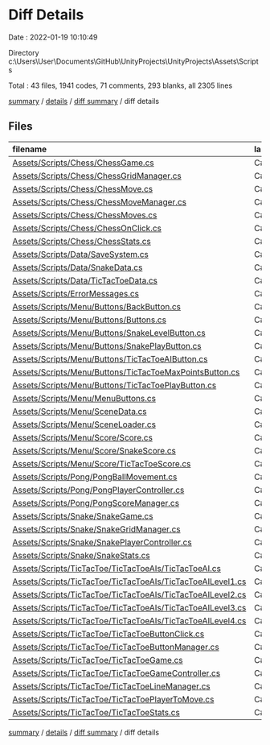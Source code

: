 # Diff Details

Date : 2022-01-19 10:10:49

Directory c:\Users\User\Documents\GitHub\UnityProjects\UnityProjects\Assets\Scripts

Total : 43 files,  1941 codes, 71 comments, 293 blanks, all 2305 lines

[summary](results.md) / [details](details.md) / [diff summary](diff.md) / diff details

## Files
| filename | language | code | comment | blank | total |
| :--- | :--- | ---: | ---: | ---: | ---: |
| [Assets/Scripts/Chess/ChessGame.cs](/Assets/Scripts/Chess/ChessGame.cs) | C# | 53 | 0 | 7 | 60 |
| [Assets/Scripts/Chess/ChessGridManager.cs](/Assets/Scripts/Chess/ChessGridManager.cs) | C# | 148 | 6 | 23 | 177 |
| [Assets/Scripts/Chess/ChessMove.cs](/Assets/Scripts/Chess/ChessMove.cs) | C# | 21 | 0 | 4 | 25 |
| [Assets/Scripts/Chess/ChessMoveManager.cs](/Assets/Scripts/Chess/ChessMoveManager.cs) | C# | 103 | 45 | 15 | 163 |
| [Assets/Scripts/Chess/ChessMoves.cs](/Assets/Scripts/Chess/ChessMoves.cs) | C# | 23 | 0 | 6 | 29 |
| [Assets/Scripts/Chess/ChessOnClick.cs](/Assets/Scripts/Chess/ChessOnClick.cs) | C# | 13 | 0 | 4 | 17 |
| [Assets/Scripts/Chess/ChessStats.cs](/Assets/Scripts/Chess/ChessStats.cs) | C# | 6 | 0 | 1 | 7 |
| [Assets/Scripts/Data/SaveSystem.cs](/Assets/Scripts/Data/SaveSystem.cs) | C# | 58 | 2 | 13 | 73 |
| [Assets/Scripts/Data/SnakeData.cs](/Assets/Scripts/Data/SnakeData.cs) | C# | 30 | 0 | 4 | 34 |
| [Assets/Scripts/Data/TicTacToeData.cs](/Assets/Scripts/Data/TicTacToeData.cs) | C# | 32 | 0 | 4 | 36 |
| [Assets/Scripts/ErrorMessages.cs](/Assets/Scripts/ErrorMessages.cs) | C# | 60 | 0 | 7 | 67 |
| [Assets/Scripts/Menu/Buttons/BackButton.cs](/Assets/Scripts/Menu/Buttons/BackButton.cs) | C# | 12 | 0 | 3 | 15 |
| [Assets/Scripts/Menu/Buttons/Buttons.cs](/Assets/Scripts/Menu/Buttons/Buttons.cs) | C# | 11 | 0 | 2 | 13 |
| [Assets/Scripts/Menu/Buttons/SnakeLevelButton.cs](/Assets/Scripts/Menu/Buttons/SnakeLevelButton.cs) | C# | 45 | 0 | 4 | 49 |
| [Assets/Scripts/Menu/Buttons/SnakePlayButton.cs](/Assets/Scripts/Menu/Buttons/SnakePlayButton.cs) | C# | 20 | 0 | 4 | 24 |
| [Assets/Scripts/Menu/Buttons/TicTacToeAIButton.cs](/Assets/Scripts/Menu/Buttons/TicTacToeAIButton.cs) | C# | 45 | 0 | 3 | 48 |
| [Assets/Scripts/Menu/Buttons/TicTacToeMaxPointsButton.cs](/Assets/Scripts/Menu/Buttons/TicTacToeMaxPointsButton.cs) | C# | 31 | 0 | 4 | 35 |
| [Assets/Scripts/Menu/Buttons/TicTacToePlayButton.cs](/Assets/Scripts/Menu/Buttons/TicTacToePlayButton.cs) | C# | 13 | 0 | 4 | 17 |
| [Assets/Scripts/Menu/MenuButtons.cs](/Assets/Scripts/Menu/MenuButtons.cs) | C# | 145 | 4 | 13 | 162 |
| [Assets/Scripts/Menu/SceneData.cs](/Assets/Scripts/Menu/SceneData.cs) | C# | 4 | 0 | 1 | 5 |
| [Assets/Scripts/Menu/SceneLoader.cs](/Assets/Scripts/Menu/SceneLoader.cs) | C# | 34 | 0 | 7 | 41 |
| [Assets/Scripts/Menu/Score/Score.cs](/Assets/Scripts/Menu/Score/Score.cs) | C# | 10 | 0 | 2 | 12 |
| [Assets/Scripts/Menu/Score/SnakeScore.cs](/Assets/Scripts/Menu/Score/SnakeScore.cs) | C# | 17 | 0 | 4 | 21 |
| [Assets/Scripts/Menu/Score/TicTacToeScore.cs](/Assets/Scripts/Menu/Score/TicTacToeScore.cs) | C# | 17 | 0 | 4 | 21 |
| [Assets/Scripts/Pong/PongBallMovement.cs](/Assets/Scripts/Pong/PongBallMovement.cs) | C# | 51 | 2 | 7 | 60 |
| [Assets/Scripts/Pong/PongPlayerController.cs](/Assets/Scripts/Pong/PongPlayerController.cs) | C# | 24 | 0 | 3 | 27 |
| [Assets/Scripts/Pong/PongScoreManager.cs](/Assets/Scripts/Pong/PongScoreManager.cs) | C# | 43 | 3 | 8 | 54 |
| [Assets/Scripts/Snake/SnakeGame.cs](/Assets/Scripts/Snake/SnakeGame.cs) | C# | 63 | 0 | 11 | 74 |
| [Assets/Scripts/Snake/SnakeGridManager.cs](/Assets/Scripts/Snake/SnakeGridManager.cs) | C# | 52 | 0 | 12 | 64 |
| [Assets/Scripts/Snake/SnakePlayerController.cs](/Assets/Scripts/Snake/SnakePlayerController.cs) | C# | 206 | 0 | 26 | 232 |
| [Assets/Scripts/Snake/SnakeStats.cs](/Assets/Scripts/Snake/SnakeStats.cs) | C# | 8 | 0 | 1 | 9 |
| [Assets/Scripts/TicTacToe/TicTacToeAIs/TicTacToeAI.cs](/Assets/Scripts/TicTacToe/TicTacToeAIs/TicTacToeAI.cs) | C# | 12 | 0 | 2 | 14 |
| [Assets/Scripts/TicTacToe/TicTacToeAIs/TicTacToeAILevel1.cs](/Assets/Scripts/TicTacToe/TicTacToeAIs/TicTacToeAILevel1.cs) | C# | 15 | 0 | 2 | 17 |
| [Assets/Scripts/TicTacToe/TicTacToeAIs/TicTacToeAILevel2.cs](/Assets/Scripts/TicTacToe/TicTacToeAIs/TicTacToeAILevel2.cs) | C# | 35 | 0 | 5 | 40 |
| [Assets/Scripts/TicTacToe/TicTacToeAIs/TicTacToeAILevel3.cs](/Assets/Scripts/TicTacToe/TicTacToeAIs/TicTacToeAILevel3.cs) | C# | 58 | 0 | 9 | 67 |
| [Assets/Scripts/TicTacToe/TicTacToeAIs/TicTacToeAILevel4.cs](/Assets/Scripts/TicTacToe/TicTacToeAIs/TicTacToeAILevel4.cs) | C# | 47 | 0 | 7 | 54 |
| [Assets/Scripts/TicTacToe/TicTacToeButtonClick.cs](/Assets/Scripts/TicTacToe/TicTacToeButtonClick.cs) | C# | 36 | 0 | 5 | 41 |
| [Assets/Scripts/TicTacToe/TicTacToeButtonManager.cs](/Assets/Scripts/TicTacToe/TicTacToeButtonManager.cs) | C# | 65 | 1 | 9 | 75 |
| [Assets/Scripts/TicTacToe/TicTacToeGame.cs](/Assets/Scripts/TicTacToe/TicTacToeGame.cs) | C# | 116 | 8 | 14 | 138 |
| [Assets/Scripts/TicTacToe/TicTacToeGameController.cs](/Assets/Scripts/TicTacToe/TicTacToeGameController.cs) | C# | 59 | 0 | 11 | 70 |
| [Assets/Scripts/TicTacToe/TicTacToeLineManager.cs](/Assets/Scripts/TicTacToe/TicTacToeLineManager.cs) | C# | 67 | 0 | 14 | 81 |
| [Assets/Scripts/TicTacToe/TicTacToePlayerToMove.cs](/Assets/Scripts/TicTacToe/TicTacToePlayerToMove.cs) | C# | 25 | 0 | 4 | 29 |
| [Assets/Scripts/TicTacToe/TicTacToeStats.cs](/Assets/Scripts/TicTacToe/TicTacToeStats.cs) | C# | 8 | 0 | 0 | 8 |

[summary](results.md) / [details](details.md) / [diff summary](diff.md) / diff details